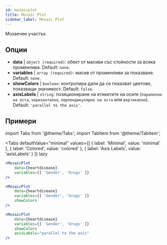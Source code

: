 ```yaml
---
id: mosaicplot
title: Mosaic Plot
sidebar_label: Mosaic Plot
---
```


Мозаечен участък.

## Опции

* __data__ | `object (required)`: обект от масиви със стойности за всяка променлива. Default: `none`.
* __variables__ | `array (required)`: масив от променливи за показване. Default: `none`.
* __showColors__ | `boolean`: контролира дали да се показват цветове, показващи значимост. Default: `false`.
* __axisLabels__ | `string`: позициониране на етикетите на осите (`паралелно на оста`, `хоризонтално`, `перпендикулярно на оста` или `вертикално`). Default: `'parallel to the axis'`.


## Примери

import Tabs from '@theme/Tabs';
import TabItem from '@theme/TabItem';

<Tabs
    defaultValue="minimal"
    values={[
        { label: 'Minimal', value: 'minimal' },
        { label: 'Colored', value: 'colored' },
        { label: 'Axis Labels', value: 'axisLabels' }
    ]}
    lazy
>

<TabItem value="minimal">

```jsx live
<MosaicPlot
    data={heartdisease} 
    variables={[ 'Gender', 'Drugs' ]}
/>
```

</TabItem>

<TabItem value="colored">

```jsx live
<MosaicPlot
    data={heartdisease} 
    variables={[ 'Gender', 'Drugs' ]}
    showColors
/>
```

</TabItem>

<TabItem value="axisLabels">

```jsx live
<MosaicPlot
    data={heartdisease} 
    variables={[ 'Gender', 'Drugs' ]}
    showColors
    axisLabels="parallel to the axis"
/>
```

</TabItem>

</Tabs>

